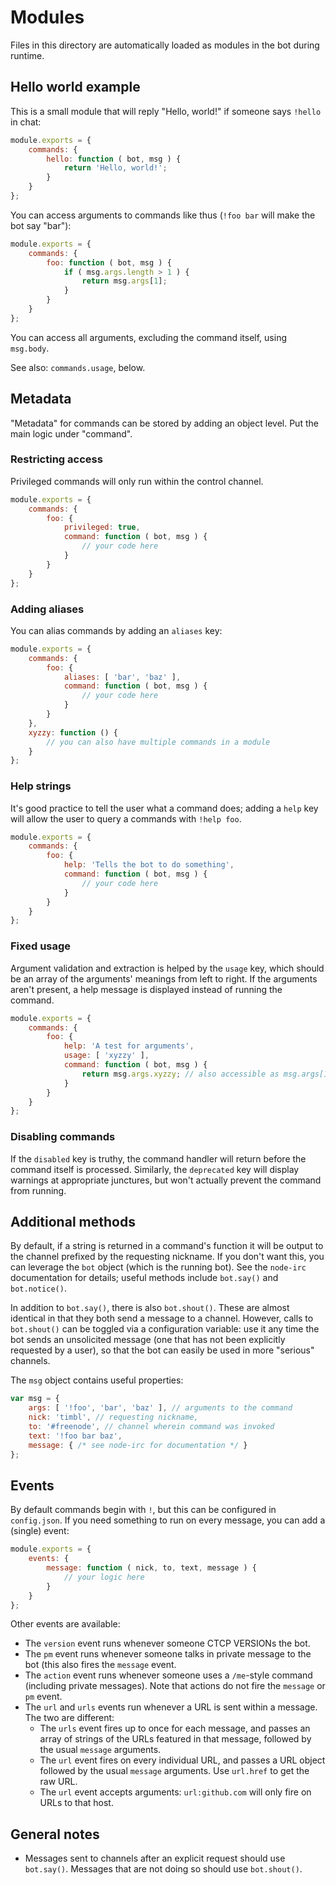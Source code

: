 # Modules
Files in this directory are automatically loaded as modules in the bot during runtime.

## Hello world example
This is a small module that will reply "Hello, world!" if someone says `!hello` in chat:
```js
module.exports = {
	commands: {
		hello: function ( bot, msg ) {
			return 'Hello, world!';
		}
	}
};
```

You can access arguments to commands like thus (`!foo bar` will make the bot say "bar"):
```js
module.exports = {
	commands: {
		foo: function ( bot, msg ) {
			if ( msg.args.length > 1 ) {
				return msg.args[1];
			}
		}
	}
};
```

You can access all arguments, excluding the command itself, using `msg.body`.

See also: `commands.usage`, below.


## Metadata
"Metadata" for commands can be stored by adding an object level.
Put the main logic under "command".

### Restricting access
Privileged commands will only run within the control channel.
```js
module.exports = {
	commands: {
		foo: {
			privileged: true,
			command: function ( bot, msg ) {
				// your code here
			}
		}
	}
};
```

### Adding aliases
You can alias commands by adding an `aliases` key:
```js
module.exports = {
	commands: {
		foo: {
			aliases: [ 'bar', 'baz' ],
			command: function ( bot, msg ) {
				// your code here
			}
		}
	},
	xyzzy: function () {
		// you can also have multiple commands in a module
	}
};
```

### Help strings
It's good practice to tell the user what a command does; adding a `help` key will
allow the user to query a commands with `!help foo`.
```js
module.exports = {
	commands: {
		foo: {
			help: 'Tells the bot to do something',
			command: function ( bot, msg ) {
				// your code here
			}
		}
	}
};
```

### Fixed usage
Argument validation and extraction is helped by the `usage` key, which should be
an array of the arguments' meanings from left to right. If the arguments aren't present,
a help message is displayed instead of running the command.
```js
module.exports = {
	commands: {
		foo: {
			help: 'A test for arguments',
			usage: [ 'xyzzy' ],
			command: function ( bot, msg ) {
				return msg.args.xyzzy; // also accessible as msg.args[1]
			}
		}
	}
};
```

### Disabling commands
If the `disabled` key is truthy, the command handler will return before the command itself is processed.
Similarly, the `deprecated` key will display warnings at appropriate junctures, but won't actually
prevent the command from running.

## Additional methods
By default, if a string is returned in a command's function it will be output to the
channel prefixed by the requesting nickname. If you don't want this, you can leverage
the `bot` object (which is the running bot). See the `node-irc` documentation for details;
useful methods include `bot.say()` and `bot.notice()`.

In addition to `bot.say()`, there is also `bot.shout()`.
These are almost identical in that they both send a message to a channel.
However, calls to `bot.shout()` can be toggled via a configuration variable: use it any time the bot
sends an unsolicited message (one that has not been explicitly requested by a user), so that the
bot can easily be used in more "serious" channels.

The `msg` object contains useful properties:
```js
var msg = {
	args: [ '!foo', 'bar', 'baz' ], // arguments to the command
	nick: 'timbl', // requesting nickname,
	to: '#freenode', // channel wherein command was invoked
	text: '!foo bar baz',
	message: { /* see node-irc for documentation */ }
};
```

## Events
By default commands begin with `!`, but this can be configured in `config.json`.
If you need something  to run on every message, you can add a (single) event:
```js
module.exports = {
	events: {
		message: function ( nick, to, text, message ) {
			// your logic here
		}
	}
};
```

Other events are available:
* The `version` event runs whenever someone CTCP VERSIONs the bot.
* The `pm` event runs whenever someone talks in private message to the bot (this also fires
  the `message` event.
* The `action` event runs whenever someone uses a `/me`-style command (including private messages).
  Note that actions do not fire the `message` or `pm` event.
* The `url` and `urls` events run whenever a URL is sent within a message.
  The two are different:
	* The `urls` event fires up to once for each message, and passes an array of strings of the URLs
	  featured in that message, followed by the usual `message` arguments.
	* The `url` event fires on every individual URL, and passes a URL object
	  followed by the usual `message` arguments. Use `url.href` to get the raw URL.
	* The `url` event accepts arguments: `url:github.com` will only fire on URLs to that host.

## General notes
* Messages sent to channels after an explicit request should use `bot.say()`.
  Messages that are not doing so should use `bot.shout()`.
